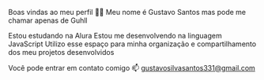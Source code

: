 Boas vindas ao meu perfil 💙💙
Meu nome é Gustavo Santos mas pode me chamar apenas de Guhll

Estou estudando na Alura
Estou me desenvolvendo na linguagem JavaScript
Utilizo esse espaço para minha organização e compartilhamento dos meu projetos desenvolvidos

Você pode entrar em contato comigo 📫
gustavosilvasantos331@gmail.com
